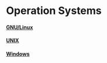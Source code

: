 # Operation Systems

#### [**GNU/Linux**](gnu_linux/index.md)

#### [**UNIX**](unix/index.md)

#### [**Windows**](windows/index.md)
